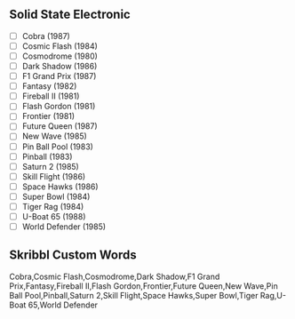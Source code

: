 ## Solid State Electronic
- [ ] Cobra (1987)
- [ ] Cosmic Flash (1984)
- [ ] Cosmodrome (1980)
- [ ] Dark Shadow (1986)
- [ ] F1 Grand Prix (1987)
- [ ] Fantasy (1982)
- [ ] Fireball II (1981)
- [ ] Flash Gordon (1981)
- [ ] Frontier (1981)
- [ ] Future Queen (1987)
- [ ] New Wave (1985)
- [ ] Pin Ball Pool (1983)
- [ ] Pinball (1983)
- [ ] Saturn 2 (1985)
- [ ] Skill Flight (1986)
- [ ] Space Hawks (1986)
- [ ] Super Bowl (1984)
- [ ] Tiger Rag (1984)
- [ ] U-Boat 65 (1988)
- [ ] World Defender (1985)
## Skribbl Custom Words
Cobra,Cosmic Flash,Cosmodrome,Dark Shadow,F1 Grand Prix,Fantasy,Fireball II,Flash Gordon,Frontier,Future Queen,New Wave,Pin Ball Pool,Pinball,Saturn 2,Skill Flight,Space Hawks,Super Bowl,Tiger Rag,U-Boat 65,World Defender